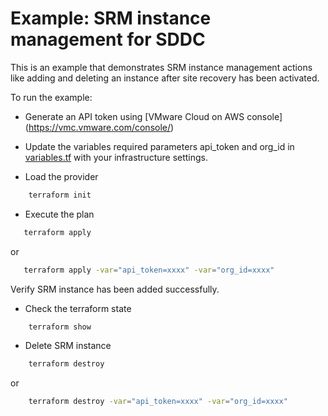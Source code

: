 # Example: SRM instance management for SDDC

This is an example that demonstrates SRM instance management actions like adding and deleting an instance after site recovery has been activated.

To run the example:

* Generate an API token using [VMware Cloud on AWS console] (https://vmc.vmware.com/console/)

* Update the variables required parameters api_token and org_id in [variables.tf](https://github.com/terraform-providers/terraform-provider-vmc/blob/master/examples/srm_node/variables.tf) with your infrastructure settings. 

* Load the provider

```sh
    terraform init
```

* Execute the plan

```sh
   terraform apply
```

or

```sh
   terraform apply -var="api_token=xxxx" -var="org_id=xxxx"
```

Verify SRM instance has been added successfully.

* Check the terraform state

```sh
    terraform show
```

* Delete SRM instance

```sh
    terraform destroy
```

or

```sh
    terraform destroy -var="api_token=xxxx" -var="org_id=xxxx"
```
